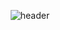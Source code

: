 <div align=center>
  
  ![header](https://capsule-render.vercel.app/api?type=waving&color=0:8BC34A,100:8BC34A&height=300&section=header&text=CHOIZION's%20Github&fontSize=45&fontColor=auto)

</div>
